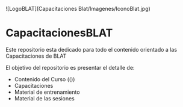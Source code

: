 
![LogoBLAT](Capacitaciones Blat/Imagenes/IconoBlat.jpg)

# CapacitacionesBLAT
Este repositorio esta dedicado para todo el contenido orientado a las Capacitaciones de BLAT

El objetivo del repositorio es presentar el detalle de:

- Contenido del Curso (())
- Capacitaciones
- Material de entrenamiento
- Material de las sesiones
